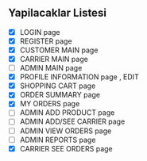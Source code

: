 ## Yapilacaklar Listesi
- [x] LOGIN page
- [x] REGISTER page
- [x] CUSTOMER MAIN page
- [x] CARRIER MAIN page
- [ ] ADMIN MAIN page
- [x] PROFILE INFORMATION page , EDIT
- [x] SHOPPING CART page
- [x] ORDER SUMMARY page
- [x] MY ORDERS page
- [ ] ADMIN ADD PRODUCT page
- [ ] ADMIN ADD/SEE CARRIER page
- [ ] ADMIN VIEW ORDERS page
- [ ] ADMIN REPORTS page
- [x] CARRIER SEE ORDERS page